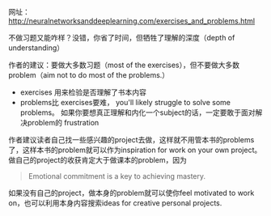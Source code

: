 网址： http://neuralnetworksanddeeplearning.com/exercises_and_problems.html


不做习题又能咋样？没错，你省了时间，但牺牲了理解的深度（depth of understanding）


作者的建议：要做大多数习题（most of the exercises），但不要做大多数problem（aim not to do most of the problems.）
* exercises 用来检验是否理解了书本内容
* problems比 exercises要难， you'll likely struggle to solve some problems。 如果你要想真正理解和内化一个subject的话，一定要敢于面对解决problem的 frustration


作者建议读者自己找一些感兴趣的project去做，这样就不用管本书的problems了，这样本书的problem就可以作为inspiration for work on your own project。 做自己的project的收获肯定大于做课本的problem，因为
>Emotional commitment is a key to achieving mastery.


如果没有自己的project，做本身的problem就可以使你feel motivated to work on，也可以利用本身内容搜索ideas for creative personal projects.  




